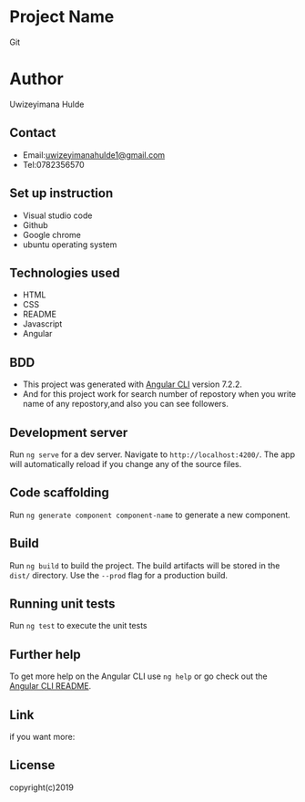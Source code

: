 # Project Name
 Git

# Author
Uwizeyimana Hulde

## Contact
* Email:uwizeyimanahulde1@gmail.com
* Tel:0782356570

## Set up instruction
* Visual studio code
* Github
* Google chrome
* ubuntu operating system

## Technologies used
* HTML
* CSS
* README
* Javascript
* Angular

## BDD
* This project was generated with [Angular CLI](https://github.com/angular/angular-cli) version 7.2.2.
* And for this project work for search number of repostory when you write name of any repostory,and also you can see followers.

## Development server
Run `ng serve` for a dev server. Navigate to `http://localhost:4200/`. The app will automatically reload if you change any of the source files.

## Code scaffolding

Run `ng generate component component-name` to generate a new component.

## Build

Run `ng build` to build the project. The build artifacts will be stored in the `dist/` directory. Use the `--prod` flag for a production build.

## Running unit tests

Run `ng test` to execute the unit tests 

## Further help

To get more help on the Angular CLI use `ng help` or go check out the [Angular CLI README](https://github.com/angular/angular-cli/blob/master/README.md).

## Link
if you want more:

## License
copyright(c)2019
